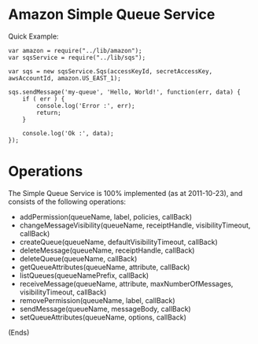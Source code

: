 Amazon Simple Queue Service
===========================

Quick Example:

    var amazon = require("../lib/amazon");
    var sqsService = require("../lib/sqs");

    var sqs = new sqsService.Sqs(accessKeyId, secretAccessKey, awsAccountId, amazon.US_EAST_1);

    sqs.sendMessage('my-queue', 'Hello, World!', function(err, data) {
        if ( err ) {
            console.log('Error :', err);
            return;
        }

        console.log('Ok :', data);
    });

Operations
==========

The Simple Queue Service is 100% implemented (as at 2011-10-23), and consists of the following operations:

* addPermission(queueName, label, policies, callBack)
* changeMessageVisibility(queueName, receiptHandle, visibilityTimeout, callBack)
* createQueue(queueName, defaultVisibilityTimeout, callBack)
* deleteMessage(queueName, receiptHandle, callBack)
* deleteQueue(queueName, callBack)
* getQueueAttributes(queueName, attribute, callBack)
* listQueues(queueNamePrefix, callBack)
* receiveMessage(queueName, attribute, maxNumberOfMessages, visibilityTimeout, callBack)
* removePermission(queueName, label, callBack)
* sendMessage(queueName, messageBody, callBack)
* setQueueAttributes(queueName, options, callBack)

(Ends)
